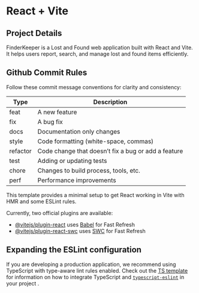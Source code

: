 # React + Vite

## Project Details

FinderKeeper is a Lost and Found web application built with React and Vite. It helps users report, search, and manage lost and found items efficiently.

## Github Commit Rules

Follow these commit message conventions for clarity and consistency:

| Type     | Description                                         |
| -------- | --------------------------------------------------- |
| feat     | A new feature                                       |
| fix      | A bug fix                                           |
| docs     | Documentation only changes                          |
| style    | Code formatting (white-space, commas)               |
| refactor | Code change that doesn’t fix a bug or add a feature |
| test     | Adding or updating tests                            |
| chore    | Changes to build process, tools, etc.               |
| perf     | Performance improvements                            |

This template provides a minimal setup to get React working in Vite with HMR and some ESLint rules.

Currently, two official plugins are available:

- [@vitejs/plugin-react](https://github.com/vitejs/vite-plugin-react/blob/main/packages/plugin-react) uses [Babel](https://babeljs.io/) for Fast Refresh
- [@vitejs/plugin-react-swc](https://github.com/vitejs/vite-plugin-react/blob/main/packages/plugin-react-swc) uses [SWC](https://swc.rs/) for Fast Refresh

## Expanding the ESLint configuration

If you are developing a production application, we recommend using TypeScript with type-aware lint rules enabled. Check out the [TS template](https://github.com/vitejs/vite/tree/main/packages/create-vite/template-react-ts) for information on how to integrate TypeScript and [`typescript-eslint`](https://typescript-eslint.io) in your project  .
